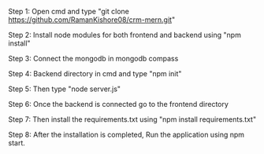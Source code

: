 Step 1: Open cmd and type "git clone https://github.com/RamanKishore08/crm-mern.git"

Step 2: Install node modules for both frontend and backend using "npm install"

Step 3: Connect the mongodb in mongodb compass

Step 4: Backend directory in cmd and type "npm init"

Step 5: Then type "node server.js"

Step 6: Once the backend is connected go to the frontend directory

Step 7: Then install the requirements.txt using "npm install requirements.txt"

Step 8: After the installation is completed, Run the application using npm start.
